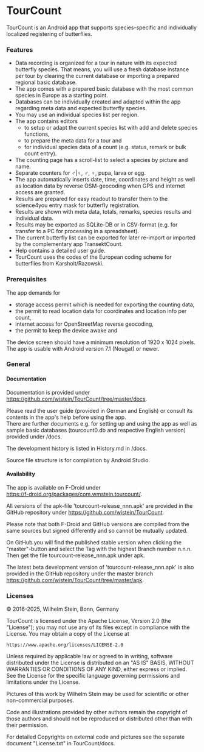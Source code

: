 # TourCount

TourCount is an Android app that supports species-specific and individually localized registering of butterflies.

### Features

- Data recording is organized for a tour in nature with its expected butterfly species.
 That means, you will use a fresh database instance per tour by clearing the current database or importing a prepared regional basic database.
- The app comes with a prepared basic database with the most common species in Europe as a starting point.
- Databases can be individually created and adapted within the app regarding meta data and expected butterfly species.
- You may use an individual species list per region.
- The app contains editors 
  - to setup or adapt the current species list with add and delete species functions,
  -  to prepare the meta data for a tour and
  -  for individual species data of a count (e.g. status, remark or bulk count entry).
- The counting page has a scroll-list to select a species by picture and name.
- Separate counters for ♂|♀, ♂, ♀, pupa, larva or egg.
- The app automatically inserts date, time, coordinates and height as well as
  location data by reverse OSM-geocoding when GPS and internet access are granted.
- Results are prepared for easy readout to transfer them to the science4you entry mask for butterfly registration.
- Results are shown with meta data, totals, remarks, species results and individual data.
- Results may be exported as SQLite-DB or in CSV-format (e.g. for transfer to a PC for processing in a spreadsheet).
- The current butterfly list can be exported for later re-import or imported by the complementary app TransektCount.
- Help contains a detailed user guide.
- TourCount uses the codes of the European coding scheme for butterflies from Karsholt/Razowski.

### Prerequisites
The app demands for 
- storage access permit which is needed for exporting the counting data, 
- the permit to read location data for coordinates and location info per count, 
- internet access for OpenStreetMap reverse geocoding, 
- the permit to keep the device awake and

The device screen should have a minimum resolution of 1920 x 1024 pixels.  
The app is usable with Android version 7.1 (Nougat) or newer.

### General
#### Documentation
Documentation is provided under  
https://github.com/wistein/TourCount/tree/master/docs.

Please read the user guide (provided in German and English) or consult its contents in the app's help 
before using the app.  
There are further documents e.g. for setting up and using the app as well as sample basic databases 
(tourcount0.db and respective English version) provided under /docs. 

The development history is listed in History.md in /docs.

Source file structure is for compilation by Android Studio.

#### Availability
The app is available on F-Droid under  
https://f-droid.org/packages/com.wmstein.tourcount/.
 
All versions of the apk-file 'tourcount-release_nnn.apk' are provided in the GitHub repository under 
https://github.com/wistein/TourCount.

Please note that both F-Droid and GitHub versions are compiled from the same sources but signed 
differently and so cannot be mutually updated.

On GitHub you will find the published stable version when clicking the "master"-button and select 
the Tag with the highest Branch number n.n.n. Then get the file tourcount-release_nnn.apk under apk. 

The latest beta development version of 'tourcount-release_nnn.apk' is also provided in the GitHub 
repository under the master branch https://github.com/wistein/TourCount/tree/master/apk.

### Licenses

© 2016-2025, Wilhelm Stein, Bonn, Germany

TourCount is licensed under the Apache License, Version 2.0 (the "License");
you may not use any of its files except in compliance with the License.
You may obtain a copy of the License at

    https://www.apache.org/licenses/LICENSE-2.0

Unless required by applicable law or agreed to in writing, software
distributed under the License is distributed on an "AS IS" BASIS,
WITHOUT WARRANTIES OR CONDITIONS OF ANY KIND, either express or implied.
See the License for the specific language governing permissions and
limitations under the License.

Pictures of this work by Wilhelm Stein may be used for scientific or other non-commercial purposes.

Code and illustrations provided by other authors remain the copyright of those authors and should not be
reproduced or distributed other than with their permission.

For detailed Copyrights on external code and pictures see the separate document "License.txt" in TourCount/docs.

